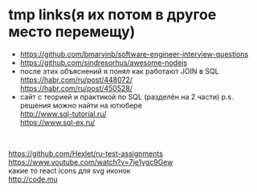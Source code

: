 # tmp links(я их потом в другое место перемещу)
* https://github.com/bmarvinb/software-engineer-interview-questions
* https://github.com/sindresorhus/awesome-nodejs
* после этих объяснений я понял как работают JOIN в SQL<br>
https://habr.com/ru/post/448072/<br>
https://habr.com/ru/post/450528/<br>
* сайт с теорией и практикой по SQL (разделён на 2 части) p.s. решения можно найти на ютюбере<br>
http://www.sql-tutorial.ru/<br>
https://www.sql-ex.ru/<br>

<br>

https://github.com/Hexlet/ru-test-assignments
<br>
https://www.youtube.com/watch?v=7je1ygc9Gew
<br>
какие то react icons для svg иконок
<br>
http://code.mu
